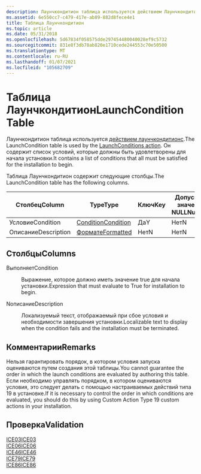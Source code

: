 ```yaml
---
description: Лаунчкондитион таблица используется действием Лаунчкондитионс. Он содержит список условий, которые должны быть удовлетворены для начала установки.
ms.assetid: 6e550cc7-c479-417e-ab89-882d8fece4e1
title: Таблица Лаунчкондитион
ms.topic: article
ms.date: 05/31/2018
ms.openlocfilehash: 5d67834f058575dde297454480040028ef9c5732
ms.sourcegitcommit: 831e8f3db78ab820e1710cede244553c70e50500
ms.translationtype: MT
ms.contentlocale: ru-RU
ms.lasthandoff: 01/07/2021
ms.locfileid: "105682709"
---
```

# <a name="launchcondition-table"></a><span data-ttu-id="fed2a-104">Таблица Лаунчкондитион</span><span class="sxs-lookup"><span data-stu-id="fed2a-104">LaunchCondition Table</span></span>

<span data-ttu-id="fed2a-105">Лаунчкондитион таблица используется [действием лаунчкондитионс](launchconditions-action.md).</span><span class="sxs-lookup"><span data-stu-id="fed2a-105">The LaunchCondition table is used by the [LaunchConditions action](launchconditions-action.md).</span></span> <span data-ttu-id="fed2a-106">Он содержит список условий, которые должны быть удовлетворены для начала установки.</span><span class="sxs-lookup"><span data-stu-id="fed2a-106">It contains a list of conditions that all must be satisfied for the installation to begin.</span></span>

<span data-ttu-id="fed2a-107">Таблица Лаунчкондитион содержит следующие столбцы.</span><span class="sxs-lookup"><span data-stu-id="fed2a-107">The LaunchCondition table has the following columns.</span></span>



| <span data-ttu-id="fed2a-108">Столбец</span><span class="sxs-lookup"><span data-stu-id="fed2a-108">Column</span></span>      | <span data-ttu-id="fed2a-109">Type</span><span class="sxs-lookup"><span data-stu-id="fed2a-109">Type</span></span>                       | <span data-ttu-id="fed2a-110">Ключ</span><span class="sxs-lookup"><span data-stu-id="fed2a-110">Key</span></span> | <span data-ttu-id="fed2a-111">Допускает значения NULL</span><span class="sxs-lookup"><span data-stu-id="fed2a-111">Nullable</span></span> |
|-------------|----------------------------|-----|----------|
| <span data-ttu-id="fed2a-112">Условие</span><span class="sxs-lookup"><span data-stu-id="fed2a-112">Condition</span></span>   | [<span data-ttu-id="fed2a-113">Condition</span><span class="sxs-lookup"><span data-stu-id="fed2a-113">Condition</span></span>](condition.md) | <span data-ttu-id="fed2a-114">Да</span><span class="sxs-lookup"><span data-stu-id="fed2a-114">Y</span></span>   | <span data-ttu-id="fed2a-115">Нет</span><span class="sxs-lookup"><span data-stu-id="fed2a-115">N</span></span>        |
| <span data-ttu-id="fed2a-116">Описание</span><span class="sxs-lookup"><span data-stu-id="fed2a-116">Description</span></span> | [<span data-ttu-id="fed2a-117">Формате</span><span class="sxs-lookup"><span data-stu-id="fed2a-117">Formatted</span></span>](formatted.md) | <span data-ttu-id="fed2a-118">Нет</span><span class="sxs-lookup"><span data-stu-id="fed2a-118">N</span></span>   | <span data-ttu-id="fed2a-119">Нет</span><span class="sxs-lookup"><span data-stu-id="fed2a-119">N</span></span>        |



 

## <a name="columns"></a><span data-ttu-id="fed2a-120">Столбцы</span><span class="sxs-lookup"><span data-stu-id="fed2a-120">Columns</span></span>

<dl> <dt>

<span data-ttu-id="fed2a-121"><span id="Condition"></span><span id="condition"></span><span id="CONDITION"></span>Выполняет</span><span class="sxs-lookup"><span data-stu-id="fed2a-121"><span id="Condition"></span><span id="condition"></span><span id="CONDITION"></span>Condition</span></span>
</dt> <dd>

<span data-ttu-id="fed2a-122">Выражение, которое должно иметь значение true для начала установки.</span><span class="sxs-lookup"><span data-stu-id="fed2a-122">Expression that must evaluate to True for installation to begin.</span></span>

</dd> <dt>

<span data-ttu-id="fed2a-123"><span id="Description"></span><span id="description"></span><span id="DESCRIPTION"></span>Nописание</span><span class="sxs-lookup"><span data-stu-id="fed2a-123"><span id="Description"></span><span id="description"></span><span id="DESCRIPTION"></span>Description</span></span>
</dt> <dd>

<span data-ttu-id="fed2a-124">Локализуемый текст, отображаемый при сбое условия и необходимости завершения установки.</span><span class="sxs-lookup"><span data-stu-id="fed2a-124">Localizable text to display when the condition fails and the installation must be terminated.</span></span>

</dd> </dl>

## <a name="remarks"></a><span data-ttu-id="fed2a-125">Комментарии</span><span class="sxs-lookup"><span data-stu-id="fed2a-125">Remarks</span></span>

<span data-ttu-id="fed2a-126">Нельзя гарантировать порядок, в котором условия запуска оцениваются путем создания этой таблицы.</span><span class="sxs-lookup"><span data-stu-id="fed2a-126">You cannot guarantee the order in which the launch conditions are evaluated by authoring this table.</span></span> <span data-ttu-id="fed2a-127">Если необходимо управлять порядком, в котором оцениваются условия, это следует делать с помощью настраиваемых действий типа 19 в установке.</span><span class="sxs-lookup"><span data-stu-id="fed2a-127">If it is necessary to control the order in which conditions are evaluated, you should do this by using Custom Action Type 19 custom actions in your installation.</span></span>

## <a name="validation"></a><span data-ttu-id="fed2a-128">Проверка</span><span class="sxs-lookup"><span data-stu-id="fed2a-128">Validation</span></span>

<dl>

[<span data-ttu-id="fed2a-129">ICE03</span><span class="sxs-lookup"><span data-stu-id="fed2a-129">ICE03</span></span>](ice03.md)  
[<span data-ttu-id="fed2a-130">ICE06</span><span class="sxs-lookup"><span data-stu-id="fed2a-130">ICE06</span></span>](ice06.md)  
[<span data-ttu-id="fed2a-131">ICE46</span><span class="sxs-lookup"><span data-stu-id="fed2a-131">ICE46</span></span>](ice46.md)  
[<span data-ttu-id="fed2a-132">ICE79</span><span class="sxs-lookup"><span data-stu-id="fed2a-132">ICE79</span></span>](ice79.md)  
[<span data-ttu-id="fed2a-133">ICE86</span><span class="sxs-lookup"><span data-stu-id="fed2a-133">ICE86</span></span>](ice86.md)  
</dl>

 

 



